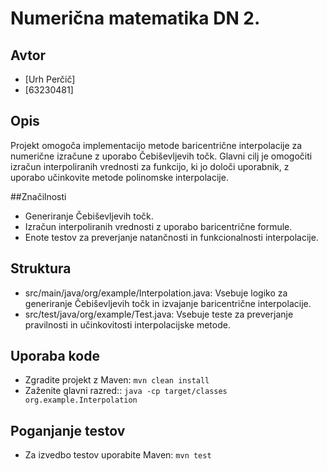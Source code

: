 # Numerična matematika DN 2.

## Avtor
- [Urh Perčič]
- [63230481]

## Opis
Projekt omogoča implementacijo metode baricentrične interpolacije za numerične izračune z uporabo Čebiševljevih točk. Glavni cilj je omogočiti izračun interpoliranih vrednosti za funkcijo, ki jo določi uporabnik, z uporabo učinkovite metode polinomske interpolacije.

##Značilnosti
- Generiranje Čebiševljevih točk.
- Izračun interpoliranih vrednosti z uporabo baricentrične formule.
- Enote testov za preverjanje natančnosti in funkcionalnosti interpolacije.

## Struktura
- src/main/java/org/example/Interpolation.java: Vsebuje logiko za generiranje Čebiševljevih točk in izvajanje baricentrične interpolacije.
- src/test/java/org/example/Test.java: Vsebuje teste za preverjanje pravilnosti in učinkovitosti interpolacijske metode.

## Uporaba kode
- Zgradite projekt z Maven: `mvn clean install`
- Zaženite glavni razred:: `java -cp target/classes org.example.Interpolation`

## Poganjanje testov
- Za izvedbo testov uporabite Maven: `mvn test`

